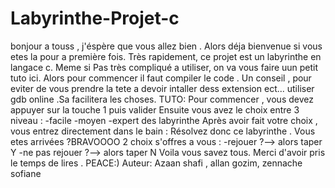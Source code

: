 # Labyrinthe-Projet-c
bonjour a touss , j'éspère que vous allez bien .
Alors déja bienvenue si vous etes la pour a première fois. 
Très rapidement, ce projet est un labyrinthe en langace c. Meme si Pas très compliqué a utiliser, on va vous faire uun petit tuto ici.
Alors pour commencer il faut compiler le code . Un conseil , pour eviter de vous prendre la tete a devoir intaller dess extension ect... utiliser gdb online .Sa facilitera les choses.
TUTO:
Pour commencer , vous devez appuyer sur la touche 1 puis valider
Ensuite vous avez le choix entre 3 niveau : 
-facile
-moyen
-expert des labyrinthe 
Après avoir fait votre choix , vous entrez directement dans le bain : Résolvez donc ce labyrinthe . 
Vous etes arrivées ?BRAVOOOO
2 choix s'offres a vous : 
-rejouer ?--> alors taper Y
-ne pas rejouer ?--> alors taper N
Voila vous savez tous. Merci d'avoir pris le temps de lires .
PEACE:)
Auteur: Azaan shafi , allan gozim, zennache sofiane 

